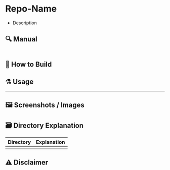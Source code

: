 # Repo-Name
- Description

## :mag: Manual

```txt

```

## :hammer: How to Build

## :alembic: Usage

---

## :framed_picture: Screenshots / Images

## :card_file_box: Directory Explanation

| Directory | Explanation
| :-------: | :---------
|           | 

## :warning: Disclaimer
